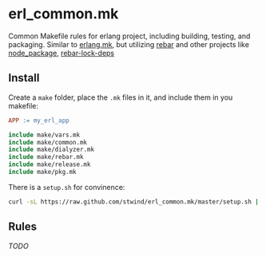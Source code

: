 erl_common.mk
=============

Common Makefile rules for erlang project, including building, testing, and packaging. Similar to [erlang.mk](https://github.com/extend/erlang.mk), but utilizing [rebar](https://github.com/rebar/rebar) and other projects like [node_package](https://github.com/basho/node_package), [rebar-lock-deps](https://github.com/lukyanov/rebar-lock-deps)

## Install

Create a `make` folder, place the `.mk` files in it, and include them in you makefile:

```Makefile
APP := my_erl_app

include make/vars.mk
include make/common.mk
include make/dialyzer.mk
include make/rebar.mk
include make/release.mk
include make/pkg.mk
```

There is a `setup.sh` for convinence:

```bash
curl -sL https://raw.github.com/stwind/erl_common.mk/master/setup.sh | sh
```

## Rules

_TODO_

